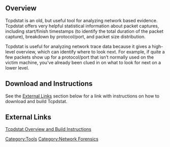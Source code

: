 ## Overview

Tcpdstat is an old, but useful tool for analyzing network based
evidence. Tcpdstat offers very helpful statistical information about
packet captures, including start/finish timestamps (to identify the
total duration of the packet capture), breakdown by protocol/port, and
packet size distribution.

Tcpdstat is useful for analyzing network trace data because it gives a
high-level overview, which can identify where to look next. For example,
if quite a few packets show up for a protocol/port that isn’t normally
used on the victim machine, you've already been clued in on what to look
for next on a lower level.

## Download and Instructions

See the [External Links](Tcpdstat#External_Links "wikilink") section
below for a link with instructions on how to download and build
Tcpdstat.

## External Links

[Tcpdstat Overview and Build
Instructions](http://cyberforensics.et.byu.edu/wiki/Tcpdstat)

[Category:Tools](Category:Tools "wikilink") [Category:Network
Forensics](Category:Network_Forensics "wikilink")